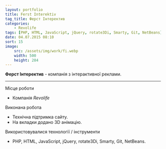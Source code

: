 ```yaml
---
layout: portfolio
title: Ferst Interektiv
tag_title: Ферст Інтеректив
categories:
    - Revolife
tags: [PHP, HTML, JavaScript, jQuery, rotate3Di, Smarty, Git, NetBeans]
date: 04.07.2015 08:10
sort: 15
image: 
    src: /assets/img/work/fi.webp 
    width: 500
    height: 284
---
```


**Ферст Інтеректив** - компанія з інтерактивної реклами.

---

Місце роботи

* Компанія _Revolife_

Виконана робота

* Технічна підтримка сайту.
* На вкладки додано 3D анімацію.

Використовувалися технології / інструменти

* PHP, HTML, JavaScript, jQuery, rotate3Di, Smarty, Git, NetBeans.
